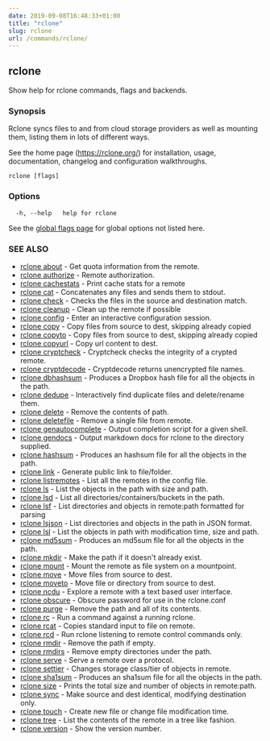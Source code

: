 ```yaml
---
date: 2019-09-08T16:48:33+01:00
title: "rclone"
slug: rclone
url: /commands/rclone/
---
```

## rclone

Show help for rclone commands, flags and backends.

### Synopsis


Rclone syncs files to and from cloud storage providers as well as
mounting them, listing them in lots of different ways.

See the home page (https://rclone.org/) for installation, usage,
documentation, changelog and configuration walkthroughs.



```
rclone [flags]
```

### Options

```
  -h, --help   help for rclone
```

See the [global flags page](/flags/) for global options not listed here.

### SEE ALSO

* [rclone about](/commands/rclone_about/)	 - Get quota information from the remote.
* [rclone authorize](/commands/rclone_authorize/)	 - Remote authorization.
* [rclone cachestats](/commands/rclone_cachestats/)	 - Print cache stats for a remote
* [rclone cat](/commands/rclone_cat/)	 - Concatenates any files and sends them to stdout.
* [rclone check](/commands/rclone_check/)	 - Checks the files in the source and destination match.
* [rclone cleanup](/commands/rclone_cleanup/)	 - Clean up the remote if possible
* [rclone config](/commands/rclone_config/)	 - Enter an interactive configuration session.
* [rclone copy](/commands/rclone_copy/)	 - Copy files from source to dest, skipping already copied
* [rclone copyto](/commands/rclone_copyto/)	 - Copy files from source to dest, skipping already copied
* [rclone copyurl](/commands/rclone_copyurl/)	 - Copy url content to dest.
* [rclone cryptcheck](/commands/rclone_cryptcheck/)	 - Cryptcheck checks the integrity of a crypted remote.
* [rclone cryptdecode](/commands/rclone_cryptdecode/)	 - Cryptdecode returns unencrypted file names.
* [rclone dbhashsum](/commands/rclone_dbhashsum/)	 - Produces a Dropbox hash file for all the objects in the path.
* [rclone dedupe](/commands/rclone_dedupe/)	 - Interactively find duplicate files and delete/rename them.
* [rclone delete](/commands/rclone_delete/)	 - Remove the contents of path.
* [rclone deletefile](/commands/rclone_deletefile/)	 - Remove a single file from remote.
* [rclone genautocomplete](/commands/rclone_genautocomplete/)	 - Output completion script for a given shell.
* [rclone gendocs](/commands/rclone_gendocs/)	 - Output markdown docs for rclone to the directory supplied.
* [rclone hashsum](/commands/rclone_hashsum/)	 - Produces an hashsum file for all the objects in the path.
* [rclone link](/commands/rclone_link/)	 - Generate public link to file/folder.
* [rclone listremotes](/commands/rclone_listremotes/)	 - List all the remotes in the config file.
* [rclone ls](/commands/rclone_ls/)	 - List the objects in the path with size and path.
* [rclone lsd](/commands/rclone_lsd/)	 - List all directories/containers/buckets in the path.
* [rclone lsf](/commands/rclone_lsf/)	 - List directories and objects in remote:path formatted for parsing
* [rclone lsjson](/commands/rclone_lsjson/)	 - List directories and objects in the path in JSON format.
* [rclone lsl](/commands/rclone_lsl/)	 - List the objects in path with modification time, size and path.
* [rclone md5sum](/commands/rclone_md5sum/)	 - Produces an md5sum file for all the objects in the path.
* [rclone mkdir](/commands/rclone_mkdir/)	 - Make the path if it doesn't already exist.
* [rclone mount](/commands/rclone_mount/)	 - Mount the remote as file system on a mountpoint.
* [rclone move](/commands/rclone_move/)	 - Move files from source to dest.
* [rclone moveto](/commands/rclone_moveto/)	 - Move file or directory from source to dest.
* [rclone ncdu](/commands/rclone_ncdu/)	 - Explore a remote with a text based user interface.
* [rclone obscure](/commands/rclone_obscure/)	 - Obscure password for use in the rclone.conf
* [rclone purge](/commands/rclone_purge/)	 - Remove the path and all of its contents.
* [rclone rc](/commands/rclone_rc/)	 - Run a command against a running rclone.
* [rclone rcat](/commands/rclone_rcat/)	 - Copies standard input to file on remote.
* [rclone rcd](/commands/rclone_rcd/)	 - Run rclone listening to remote control commands only.
* [rclone rmdir](/commands/rclone_rmdir/)	 - Remove the path if empty.
* [rclone rmdirs](/commands/rclone_rmdirs/)	 - Remove empty directories under the path.
* [rclone serve](/commands/rclone_serve/)	 - Serve a remote over a protocol.
* [rclone settier](/commands/rclone_settier/)	 - Changes storage class/tier of objects in remote.
* [rclone sha1sum](/commands/rclone_sha1sum/)	 - Produces an sha1sum file for all the objects in the path.
* [rclone size](/commands/rclone_size/)	 - Prints the total size and number of objects in remote:path.
* [rclone sync](/commands/rclone_sync/)	 - Make source and dest identical, modifying destination only.
* [rclone touch](/commands/rclone_touch/)	 - Create new file or change file modification time.
* [rclone tree](/commands/rclone_tree/)	 - List the contents of the remote in a tree like fashion.
* [rclone version](/commands/rclone_version/)	 - Show the version number.

